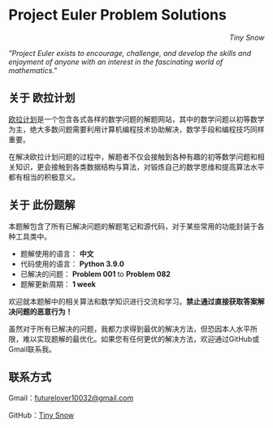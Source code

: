# Project Euler	Problem Solutions

<p align="right"><i>Tiny Snow</i></p>



*"Project Euler exists to encourage, challenge, and develop the skills and enjoyment of anyone with an interest in the fascinating world of mathematics."*



## 关于	欧拉计划

[欧拉计划](https://projecteuler.net/)是一个包含各式各样的数学问题的解题网站，其中的数学问题以初等数学为主，绝大多数问题需要利用计算机编程技术协助解决，数学手段和编程技巧同样重要。

在解决欧拉计划问题的过程中，解题者不仅会接触到各种有趣的初等数学问题和相关知识，更会接触到各类数据结构与算法，对锻炼自己的数学思维和提高算法水平都有相当的积极意义。



## 关于	此份题解

本题解包含了所有已解决问题的解题笔记和源代码，对于某些常用的功能封装于各种工具类中。

- 题解使用的语言：	**中文**
- 代码使用的语言：	**Python 3.9.0**
- 已解决的问题：	    **Problem 001** to **Problem 082**
- 题解更新周期：  	  **1 week**

欢迎就本题解中的相关算法和数学知识进行交流和学习。**禁止通过直接获取答案解决问题的恶意行为！**

虽然对于所有已解决的问题，我都力求得到最优的解决方法，但恐因本人水平所限，难以实现题解的最优化。如果您有任何更优的解决方法，欢迎通过GitHub或Gmail联系我。



## 联系方式

Gmail：futurelover10032@gmail.com

GitHub：[Tiny Snow](https://github.com/Tiny-Snow)